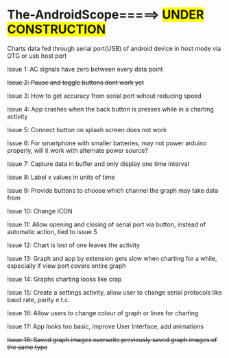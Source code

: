 # The-AndroidScope=====> <span style="background-color: #FFFF00">UNDER CONSTRUCTION</span>
Charts data fed through serial port(USB)  of android device in host mode via OTG or usb host port



<p>Issue 1:  AC signals have zero between every data point</p>
<p><strike>Issue 2:  Pause and toggle buttons dont work yet</strike></p>
<p>Issue 3:  How to get accuracy from serial port wihout reducing speed</p>
<p>Issue 4:  App crashes when the back button is presses while in a charting activity</p>
<p>Issue 5:  Connect button on splash screen does not work</p>
<p>Issue 6:  For smartphone with smaller batteries, may not power arduino properly, will it work with alternate power source?</p>
<p>Issue 7:  Capture data in buffer and only display one time interval</p>
<p>Issue 8:  Label x values in units of time</p>
<p>Issue 9:  Provide buttons to choose which channel the graph may take data from</p>
<p>Issue 10: Change ICON</p>
<p>Issue 11: Allow opening and closing of serial port via button, instead of automatic action, tied to issue 5</p>
<p>Issue 12: Chart is lost of one leaves the activity</p>
<p>Issue 13: Graph and app by extension gets slow when charting for a while, especially if view port covers entire graph</p>
<p>Issue 14: Graphs charting looks like crap</p>
<p>Issue 15: Create a settings activity, allow user to change serial protocols like baud rate, parity e.t.c.</p>
<p>Issue 16: Allow users to change colour of graph or lines for charting</p>
<p>Issue 17: App looks too basic, improve User Interface, add animations</p>
<p><strike>Issue 18: Saved graph images overwrite previously saved graph images of the same type</strike></p>
